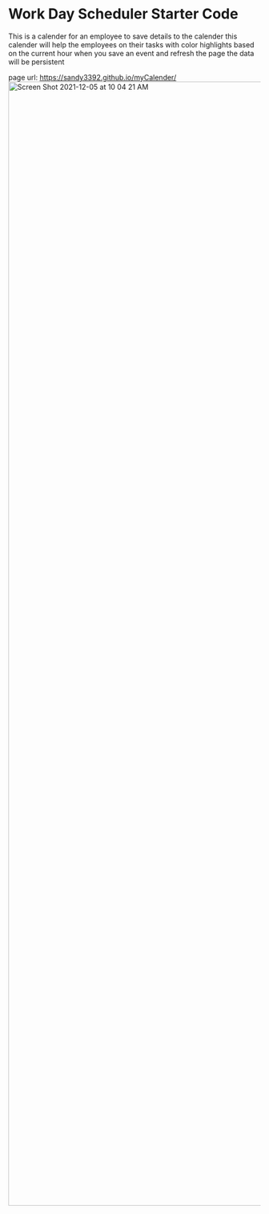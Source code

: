 # Work Day Scheduler Starter Code

This is a calender for an employee to save details to the calender
this calender will help the employees on their tasks with color highlights based on the current hour
when you save an event and refresh the page the data will be persistent

page url: https://sandy3392.github.io/myCalender/
<img width="2240" alt="Screen Shot 2021-12-05 at 10 04 21 AM" src="https://user-images.githubusercontent.com/89868916/144752104-d6f1d2e7-3a28-4668-ade4-1e6a5ae863b0.png">
